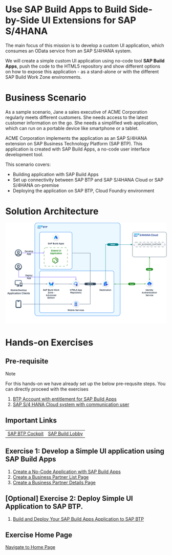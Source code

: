 # Use SAP Build Apps to Build Side-by-Side UI Extensions for SAP S/4HANA

The main focus of this mission is to develop a custom UI application, which consumes an OData service from an SAP S/4HANA system.

We will create a simple custom UI application using no-code tool **SAP Build Apps**, push the code to the HTML5 repository and show different options on how to expose this application - as a stand-alone or with the different SAP Build Work Zone environments.


# Business Scenario

As a sample scenario, Jane a sales executive of ACME Corporation regularly meets different customers. She needs access to the latest customer information on the go. She needs a simplified web application, which can run on a portable device like smartphone or a tablet.

ACME Corporation implements the application as an SAP S/4HANA extension on SAP Business Technology Platform (SAP BTP). This application is created with SAP Build Apps, a no-code user interface development tool.

This scenario covers:

* Building application with SAP Build Apps
* Set up connectivity between SAP BTP and SAP S/4HANA Cloud or SAP S/4HANA on-premise
* Deploying the application on SAP BTP, Cloud Foundry environment

# Solution Architecture


 ![Solution Architecture](./discover/images/Keep_the_Core_clean_SD.drawio.png)

# Hands-on Exercises

## Pre-requisite

> [!Note]
> For this hands-on we have already set up the below pre-requsite steps. You can directly proceed with  the exercises

  1.  [BTP Account with entitlement for SAP Build Apps](../workshops/clean-core-extensibility-cap/setup/setup-build-apps-&-process-automation.md#setup-sap-build-apps-in-sap-btp-using-booster)
  2. [SAP S/4 HANA Cloud system with communication user](../workshops/clean-core-extensibility-cap/setup/s4hana-cloud-config.md)

## Important Links
| | | 
| ----------- | ----------- |
| [SAP BTP Cockpit](https://emea.cockpit.btp.cloud.sap/cockpit/?idp=pesworkshops.accounts.ondemand.com#/globalaccount/a9030b2a-ed51-438e-9166-241ce6c0291d/subaccount/643ae448-ea81-4fea-8d95-fb010e4d9f50) | [SAP Build Lobby](https://pw-build-hands-on.eu10.build.cloud.sap/lobby)|

##  Exercise 1: Develop a Simple UI application using SAP Build Apps
  1. [Create a No-Code Application with SAP Build Apps](./create-application/develop/README.md)
  2. [Create a Business Partner List Page](./create-application/develop/ListPage/README.md)
  3. [Create a Business Partner Details Page](./create-application/develop/DetailsPage/README.md)

##  [Optional] Exercise 2: Deploy Simple UI Application to SAP BTP.
  1. [Build and Deploy Your SAP Build Apps Application to SAP BTP](./create-application/deploy/README.md)

  ## Exercise Home Page
   [Navigate to Home Page](../workshops/clean-core-extensibility-cap/README.md)
